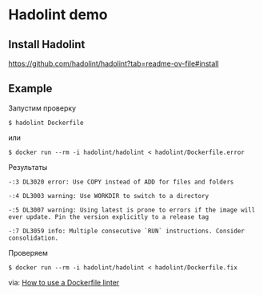 # Hadolint demo

## Install Hadolint

https://github.com/hadolint/hadolint?tab=readme-ov-file#install

## Example

Запустим проверку

```
$ hadolint Dockerfile
```

или

```
$ docker run --rm -i hadolint/hadolint < hadolint/Dockerfile.error
```

Результаты
```
-:3 DL3020 error: Use COPY instead of ADD for files and folders

-:4 DL3003 warning: Use WORKDIR to switch to a directory

-:5 DL3007 warning: Using latest is prone to errors if the image will ever update. Pin the version explicitly to a release tag

-:7 DL3059 info: Multiple consecutive `RUN` instructions. Consider consolidation.
```

Проверяем

```
$ docker run --rm -i hadolint/hadolint < hadolint/Dockerfile.fix
```

via: [How to use a Dockerfile linter](https://bell-sw.com/blog/how-to-use-a-dockerfile-linter/)